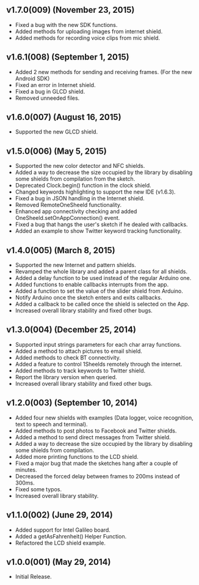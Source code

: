 ## v1.7.0(009) (November 23, 2015)
 - Fixed a bug with the new SDK functions.
 - Added methods for uploading images from internet shield.
 - Added methods for recording voice clips from mic shield.

 ## v1.6.1(008) (September 1, 2015)
 - Added 2 new methods for sending and receiving frames. (For the new Android SDK)
 - Fixed an error in Internet shield.
 - Fixed a bug in GLCD shield.
 - Removed unneeded files.

## v1.6.0(007) (August 16, 2015)
 - Supported the new GLCD shield.

## v1.5.0(006) (May 5, 2015)
 - Supported the new color detector and NFC shields.
 - Added a way to decrease the size occupied by the library by disabling some shields from compilation from the sketch.
 - Deprecated Clock.begin() function in the clock shield.
 - Changed keywords highlighting to support the new IDE (v1.6.3).
 - Fixed a bug in JSON handling in the Internet shield.
 - Removed RemoteOneSheeld functionality.
 - Enhanced app connectivity checking and added OneSheeld.setOnAppConnection() event.
 - Fixed a bug that hangs the user's sketch if he dealed with callbacks.
 - Added an example to show Twitter keyword tracking functionality.

## v1.4.0(005) (March 8, 2015)
 - Supported the new Internet and pattern shields.
 - Revamped the whole library and added a parent class for all shields.
 - Added a delay function to be used instead of the regular Arduino one.
 - Added functions to enable callbacks interrupts from the app.
 - Added a function to set the value of the slider shield from Arduino.
 - Notify Arduino once the sketch enters and exits callbacks.
 - Added a callback to be called once the shield is selected on the App.
 - Increased overall library stability and fixed other bugs.

## v1.3.0(004) (December 25, 2014)
 - Supported input strings parameters for each char array functions.
 - Added a method to attach pictures to email shield.
 - Added methods to check BT connectivity.
 - Added a feature to control 1Sheelds remotely through the internet.
 - Added methods to track keywords to Twitter shield.
 - Report the library version when queried.
 - Increased overall library stability and fixed other bugs.

## v1.2.0(003) (September 10, 2014)
 - Added four new shields with examples (Data logger, voice recognition, text to speech and terminal).
 - Added methods to post photos to Facebook and Twitter shields.
 - Added a method to send direct messages from Twitter shield.
 - Added a way to decrease the size occupied by the library by disabling some shields from compilation.
 - Added more printing functions to the LCD shield.
 - Fixed a major bug that made the sketches hang after a couple of minutes.
 - Decreased the forced delay between frames to 200ms instead of 300ms.
 - Fixed some typos.
 - Increased overall library stability.

## v1.1.0(002) (June 29, 2014)
 - Added support for Intel Galileo board.
 - Added a getAsFahrenheit() Helper Function.
 - Refactored the LCD shield example.

## v1.0.0(001) (May 29, 2014)
 - Initial Release.